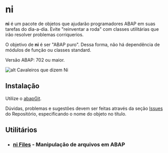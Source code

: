 # ni

__ni__ é um pacote de objetos que ajudarão programadores ABAP em suas tarefas do dia-a-dia. Evite "reinventar a roda" com classes utilitárias que irão resolver problemas corriquerios. 

O objetivo de __ni__ é ser "ABAP puro". Dessa forma, não há dependência de módulos de função ou classes standard.

Versão ABAP: 702 ou maior.

![alt Cavaleiros que dizem Ni](https://vignette.wikia.nocookie.net/villains/images/e/ed/Originalni.jpg)

## Instalação

Utilize o [abapGit](https://github.com/larshp/abapGit).

Dúvidas, problemas e sugestões devem ser feitas através da seção [Issues](https://github.com/vinibar/ni/issues) do Repositório, especificando o nome do objeto no título.

## Utilitários
  - ### [ni Files](https://github.com/vinibar/ni/tree/master/src/files) - Manipulação de arquivos em ABAP
